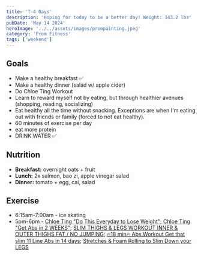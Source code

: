 ```yaml
---
title: 'T-4 Days'
description: 'Hoping for today to be a better day! Weight: 143.2 lbs'
pubDate: 'May 14 2024'
heroImage: '../../assets/images/prompainting.jpeg'
category: 'Prom Fitness'
tags: ['weekend']
---
```


## Goals

- Make a healthy breakfast ✅
- Make a healthy dinner (salad w/ apple cider)
- Do Chloe Ting Workout
- Learn to reward myself not by eating, but through healthier avenues (shopping, reading, socializing)
- Eat healthy all the time without snacking. Exceptions are when I'm eating out with friends or family (forced to not eat healthy).
- 60 minutes of exercise per day
- eat more protein
- DRINK WATER ✅

## Nutrition

- **Breakfast:** overnight oats + fruit
- **Lunch:** 2x salmon, bao zi, apple vinegar salad
- **Dinner:** tomato + egg, cai, salad

## Exercise

- 6:15am-7:00am - ice skating
- 5pm-6pm - [Chloe Ting "Do This Everyday to Lose Weight"](https://www.youtube.com/watch?v=2MoGxae-zyo); [Chloe Ting "Get Abs in 2 WEEKS"](https://www.youtube.com/watch?v=2pLT-olgUJs); [SLIM THIGHS & LEGS WORKOUT INNER & OUTER THIGHS FAT / NO JUMPING](https://www.youtube.com/watch?v=NDsjmxTROEo); [🔥18 min🔥 Abs Workout Get that slim 11 Line Abs in 14 days](https://www.youtube.com/watch?v=IGHNSH9y87o); [Stretches & Foam Rolling to Slim Down your LEGS](https://www.youtube.com/watch?v=zF7LFDfKEGY)
